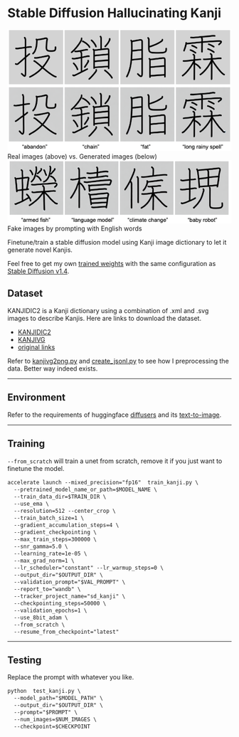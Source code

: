 # Stable Diffusion Hallucinating Kanji

![train](assets/train-vs-gt.png)
Real images (above) vs. Generated images (below)
![fake](assets/fake_kanji.png)
Fake images by prompting with English words

Finetune/train a stable diffusion model using Kanji image dictionary to let it generate novel Kanjis.

Feel free to get my own [trained weights](https://huggingface.co/mydcxiao/SD_Kanji) with the same configuration as [Stable Diffusion v1.4](https://huggingface.co/CompVis/stable-diffusion-v1-4).

## Dataset

KANJIDIC2 is a Kanji dictionary using a combination of .xml and .svg images to describe Kanjis.
Here are links to download the dataset.
- [KANJIDIC2](https://www.edrdg.org/kanjidic/kanjidic2.xml.gz)
- [KANJIVG](https://github.com/KanjiVG/kanjivg/releases/download/r20220427/kanjivg-20220427.xml.gz)
- [original links](https://github.com/Gnurou/tagainijisho/blob/master/src/core/kanjidic2/CMakeLists.txt)

Refer to [kanjivg2png.py](kanjivg2png.py) and [create_jsonl.py](create_jsonl.py) to see how I preprocessing the data. Better way indeed exists.

-------------

## Environment

Refer to the requirements of huggingface [diffusers](https://github.com/huggingface/diffusers/tree/main) and its [text-to-image](https://github.com/huggingface/diffusers/tree/main/examples/text_to_image).

-------------

## Training 

`--from_scratch` will train a unet from scratch, remove it if you just want to finetune the model.

```shell
accelerate launch --mixed_precision="fp16"  train_kanji.py \
  --pretrained_model_name_or_path=$MODEL_NAME \
  --train_data_dir=$TRAIN_DIR \
  --use_ema \
  --resolution=512 --center_crop \
  --train_batch_size=1 \
  --gradient_accumulation_steps=4 \
  --gradient_checkpointing \
  --max_train_steps=300000 \
  --snr_gamma=5.0 \
  --learning_rate=1e-05 \
  --max_grad_norm=1 \
  --lr_scheduler="constant" --lr_warmup_steps=0 \
  --output_dir="$OUTPUT_DIR" \
  --validation_prompt="$VAL_PROMPT" \
  --report_to="wandb" \
  --tracker_project_name="sd_kanji" \
  --checkpointing_steps=50000 \
  --validation_epochs=1 \
  --use_8bit_adam \
  --from_scratch \
  --resume_from_checkpoint="latest"
```

----------

## Testing

Replace the prompt with whatever you like.

```shell
python  test_kanji.py \
  --model_path="$MODEL_PATH" \
  --output_dir="$OUTPUT_DIR" \
  --prompt="$PROMPT" \
  --num_images=$NUM_IMAGES \
  --checkpoint=$CHECKPOINT
```
